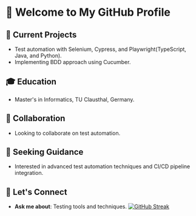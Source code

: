 # 👋 Welcome to My GitHub Profile

## 🔭 Current Projects
- Test automation with Selenium, Cypress, and Playwright(TypeScript, Java, and Python).
- Implementing BDD approach using Cucumber.

## 🎓 Education
- Master's in Informatics, TU Clausthal, Germany.

## 🤝 Collaboration
- Looking to collaborate on test automation.

## 🤔 Seeking Guidance
- Interested in advanced test automation techniques and CI/CD pipeline integration.

## 💬 Let's Connect
- **Ask me about**: Testing tools and techniques.
[![GitHub Streak](https://streak-stats.demolab.com/?user=mib-coding)](https://git.io/streak-stats)
